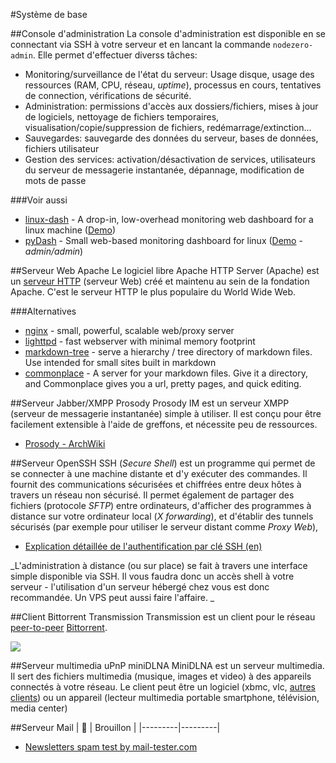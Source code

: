 #Système de base

##Console d'administration
La console d'administration est disponible en se connectant via SSH à votre serveur et en lancant la commande `nodezero-admin`. Elle permet d'effectuer diverss tâches:
 * Monitoring/surveillance de l'état du serveur: Usage disque, usage des ressources (RAM, CPU, réseau, _uptime_), processus en cours, tentatives de connection, vérifications de sécurité.
 * Administration: permissions d'accès aux dossiers/fichiers, mises à jour de logiciels, nettoyage de fichiers temporaires, visualisation/copie/suppression de fichiers, redémarrage/extinction...
 * Sauvegardes: sauvegarde des données du serveur, bases de données, fichiers utilisateur
 * Gestion des services: activation/désactivation de services, utilisateurs du serveur de messagerie instantanée, dépannage, modification de mots de passe

###Voir aussi
 * [linux-dash](https://github.com/afaqurk/linux-dash) - A drop-in, low-overhead monitoring web dashboard for a linux machine ([Demo](http://afaq.dreamhosters.com/linux-dash/))
 * [pyDash](https://github.com/k3oni/pydash) - Small web-based monitoring dashboard for linux ([Demo](http://pydash.hostechs.com/main/) - _admin/admin_)

##Serveur Web Apache
Le logiciel libre Apache HTTP Server (Apache) est un [serveur HTTP](https://fr.wikipedia.org/wiki/Serveur_HTTP) (serveur Web) créé et maintenu au sein de la fondation Apache. C'est le serveur HTTP le plus populaire du World Wide Web.


###Alternatives
  * [nginx](http://packages.debian.org/wheezy/nginx) - small, powerful, scalable web/proxy server
  * [lighttpd](http://packages.debian.org/wheezy/lighttpd) - fast webserver with minimal memory footprint
  * [markdown-tree](https://github.com/mil/markdown-tree) - serve a hierarchy / tree directory of markdown files. Use intended for small sites built in markdown
  * [commonplace](https://github.com/fredoliveira/commonplace) - A server for your markdown files. Give it a directory, and Commonplace gives you a url, pretty pages, and quick editing.

##Serveur Jabber/XMPP Prosody
Prosody IM est un serveur XMPP (serveur de messagerie instantanée) simple à utiliser. Il est conçu pour être facilement extensible à l'aide de greffons, et nécessite peu de ressources.

  * [Prosody - ArchWiki](https://wiki.archlinux.org/index.php/Prosody)


##Serveur OpenSSH
SSH (_Secure Shell_) est un programme qui permet de se connecter à une machine distante et d'y exécuter des commandes. Il fournit des  communications sécurisées et chiffrées entre deux hôtes à travers un réseau non sécurisé. Il permet également de partager des fichiers (protocole _SFTP_) entre ordinateurs, d'afficher des programmes à distance sur votre ordinateur local (_X forwarding_), et d'établir des tunnels sécurisés (par exemple pour utiliser le serveur distant comme _Proxy Web_), 

 * [Explication détaillée de l'authentification par clé SSH (en)](https://we.riseup.net/debian/ssh-key-authentication)

_L'administration à distance (ou sur place) se fait à travers une interface simple disponible via SSH. Il vous faudra donc un accès shell à votre serveur - l'utilisation d'un serveur hébergé chez vous est donc recommandée. Un VPS peut aussi faire l'affaire. _

##Client Bittorrent Transmission
Transmission est un client pour le réseau [peer-to-peer](https://fr.wikipedia.org/wiki/Pair_%C3%A0_pair) [Bittorrent](https://fr.wikipedia.org/wiki/BitTorrent_%28protocole%29). 

![](images/screenshots/transmission-mobile.png)


##Serveur multimedia uPnP miniDLNA
MiniDLNA est un serveur multimedia. Il sert des fichiers multimedia (musique, images et video) à des appareils connectés à votre réseau. Le client peut être un logiciel (xbmc, vlc, [autres clients](https://en.wikipedia.org/wiki/List_of_UPnP_AV_media_servers_and_clients#UPnP_AV_clients)) ou un appareil (lecteur multimedia portable smartphone, télévision, media center)


##Serveur Mail
| 📖 |    Brouillon       |
|---------|---------|

 * [Newsletters spam test by mail-tester.com](http://www.mail-tester.com/)